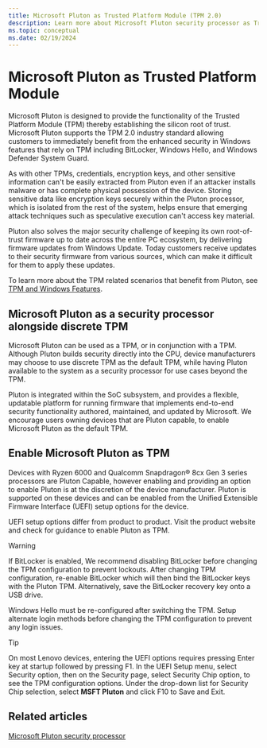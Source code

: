 ```yaml
---
title: Microsoft Pluton as Trusted Platform Module (TPM 2.0)
description: Learn more about Microsoft Pluton security processor as Trusted Platform Module (TPM 2.0)
ms.topic: conceptual
ms.date: 02/19/2024
---
```


# Microsoft Pluton as Trusted Platform Module

Microsoft Pluton is designed to provide the functionality of the Trusted Platform Module (TPM) thereby establishing the silicon root of trust. Microsoft Pluton supports the TPM 2.0 industry standard allowing customers to immediately benefit from the enhanced security in Windows features that rely on TPM including BitLocker, Windows Hello, and Windows Defender System Guard.

As with other TPMs, credentials, encryption keys, and other sensitive information can't be easily extracted from Pluton even if an attacker installs malware or has complete physical possession of the device. Storing sensitive data like encryption keys securely within the Pluton processor, which is isolated from the rest of the system, helps ensure that emerging attack techniques such as speculative execution can't access key material.

Pluton also solves the major security challenge of keeping its own root-of-trust firmware up to date across the entire PC ecosystem, by delivering firmware updates from Windows Update. Today customers receive updates to their security firmware from various sources, which can make it difficult for them to apply these updates.

To learn more about the TPM related scenarios that benefit from Pluton, see [TPM and Windows Features](/windows/security/information-protection/tpm/tpm-recommendations#tpm-and-windows-features).

## Microsoft Pluton as a security processor alongside discrete TPM

Microsoft Pluton can be used as a TPM, or in conjunction with a TPM. Although Pluton builds security directly into the CPU, device manufacturers may choose to use discrete TPM as the default TPM, while having Pluton available to the system as a security processor for use cases beyond the TPM.

Pluton is integrated within the SoC subsystem, and provides a flexible, updatable platform for running firmware that implements end-to-end security functionality authored, maintained, and updated by Microsoft. We encourage users owning devices that are Pluton capable, to enable Microsoft Pluton as the default TPM.

## Enable Microsoft Pluton as TPM

Devices with Ryzen 6000 and Qualcomm Snapdragon&reg; 8cx Gen 3 series processors are Pluton Capable, however enabling and providing an option to enable Pluton is at the discretion of the device manufacturer. Pluton is supported on these devices and can be enabled from the Unified Extensible Firmware Interface (UEFI) setup options for the device.

UEFI setup options differ from product to product. Visit the product website and check for guidance to enable Pluton as TPM.

> [!WARNING]
> If BitLocker is enabled, We recommend disabling BitLocker before changing the TPM configuration to prevent lockouts. After changing TPM configuration, re-enable BitLocker which will then bind the BitLocker keys with the Pluton TPM. Alternatively, save the BitLocker recovery key onto a USB drive.
>
> Windows Hello must be re-configured after switching the TPM. Setup alternate login methods before changing the TPM configuration to prevent any login issues.

> [!TIP]
> On most Lenovo devices, entering the UEFI options requires pressing Enter key at startup followed by pressing F1. In the UEFI Setup menu, select Security option, then on the Security page, select Security Chip option, to see the TPM configuration options. Under the drop-down list for Security Chip selection, select **MSFT Pluton** and click F10 to Save and Exit.

## Related articles

[Microsoft Pluton security processor](/windows/security/information-protection/pluton/microsoft-pluton-security-processor)
